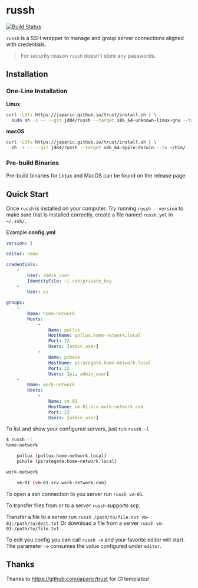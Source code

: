 # russh

[![Build Status](https://www.travis-ci.org/jd84/russh.svg?branch=master)](https://www.travis-ci.org/jd84/russh)

`russh` is a SSH wrapper to manage and group server connections aligned with credentials.

> For security reason `russh` doesn't store any passwords.

## Installation

### One-Line Installation

**Linux**

```bash
curl -LSfs https://japaric.github.io/trust/install.sh | \
  sudo sh -s -- --git jd84/russh --target x86_64-unknown-linux-gnu --to /usr/local/bin/
```

**macOS**

```bash
curl -LSfs https://japaric.github.io/trust/install.sh | \
  sh -s -- --git jd84/russh --target x86_64-apple-darwin --to ~/bin/
```

### Pre-build Binaries

Pre-build binaries for Linux and MacOS can be found on the release page.

## Quick Start

Once `russh` is installed on your computer. Try running `russh --version` to make sure that is installed correctly, create a file named `russh.yml` in `~/.ssh/`.

Example **config.yml**

```yaml
version: 1

editor: nano

credentials:
    -   
        User: admin_user
        IdentityFile: ~/.ssh/private_key
    -
        User: pi

groups:
    -
        Name: home-network
        Hosts:
            -
                Name: pollux
                HostName: pollux.home-network.local
                Port: 22
                Users: [admin_user]
            -
                Name: pihole
                HostName: pirategate.home-network.local
                Port: 22
                Users: [pi, admin_user]
    -
        Name: work-network
        Hosts:
            -
                Name: vm-01
                HostName: vm-01.srv.work-network.com
                Port: 22
                Users: [admin_user]
```

To list and show your configured servers, just run `russh -l`

```bash
$ russh -l
home-network

	pollux (pollux.home-network.local)
	pihole (pirategate.home-network.local)

work-network

	vm-01 (vm-01.srv.work-network.com)
```

To open a ssh connection to you server run `russh vm-01`.

To transfer files from or to a server `russh` supports scp.

Transfer a file to a server run `russh /path/to/file.txt vm-01:/path/to/dest.txt` 
Or download a file from a server `russh vm-01:/path/to/file.txt .`

To edit you config you can call `russh -e` and your favorite editor will start. The parameter `-e` consumes the value configured under `editor`.

## Thanks

Thanks to https://github.com/japaric/trust for CI templates!
